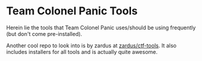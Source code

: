 Team Colonel Panic Tools
========================

Herein lie the tools that Team Colonel Panic uses/should be using frequently (but don't come pre-installed).

Another cool repo to look into is by zardus at [zardus/ctf-tools](https://github.com/zardus/ctf-tools/). It also includes installers for all tools and is actually quite awesome.